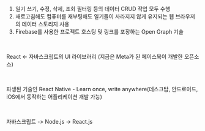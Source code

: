 <br />

1. 일기 쓰기, 수정, 삭제, 조회 필터링 등의 데이터 CRUD 작업 모두 수행
2. 새로고침해도 컴퓨터를 재부팅해도 일기들이 사라지지 않게 유지되는 웹 브라우저의 데이터 스토리지 사용
3. Firebase를 사용한 프로젝트 호스팅 및 링크를 포장하는 Open Graph 기술

<br />

React <- 자바스크립트의 UI 라이브러리 (지금은 Meta가 된 페이스북이 개발한 오픈소스)

<br />

파생된 기술인 React Native - Learn once, write anywhere(데스크탑, 안드로이드, iOS에서 동작하는 어플리케이션 개발 가능)

<br />

자바스크립트 -> Node.js -> React.js

<br />